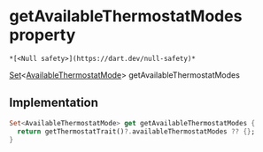 


# getAvailableThermostatModes property




    *[<Null safety>](https://dart.dev/null-safety)*




[Set](https://api.flutter.dev/flutter/dart-core/Set-class.html)&lt;[AvailableThermostatMode](https://yonomi.co/yonomi-sdk/AvailableThermostatMode.html)> getAvailableThermostatModes
  







## Implementation

```dart
Set<AvailableThermostatMode> get getAvailableThermostatModes {
  return getThermostatTrait()?.availableThermostatModes ?? {};
}
```








